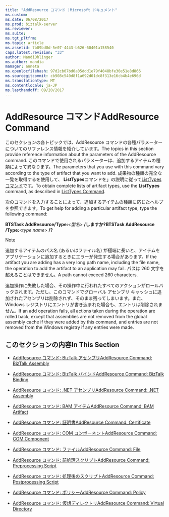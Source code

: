 ```yaml
---
title: "AddResource コマンド |Microsoft ドキュメント"
ms.custom: 
ms.date: 06/08/2017
ms.prod: biztalk-server
ms.reviewer: 
ms.suite: 
ms.tgt_pltfrm: 
ms.topic: article
ms.assetid: 7b09bd8d-5e07-4443-b626-60401a158540
caps.latest.revision: "33"
author: MandiOhlinger
ms.author: mandia
manager: anneta
ms.openlocfilehash: 97d2cb07bd0a05ddd1e79f4048bfe30e51e8d866
ms.sourcegitcommit: cb908c540d8f1a692d01dc8f313e16cb4b4e696d
ms.translationtype: MT
ms.contentlocale: ja-JP
ms.lasthandoff: 09/20/2017
---
```

# <a name="addresource-command"></a><span data-ttu-id="0152d-102">AddResource コマンド</span><span class="sxs-lookup"><span data-stu-id="0152d-102">AddResource Command</span></span>
<span data-ttu-id="0152d-103">このセクションの各トピックでは、AddResource コマンドの各種パラメーターについてのリファレンス情報を紹介しています。</span><span class="sxs-lookup"><span data-stu-id="0152d-103">The topics in this section provide reference information about the parameters of the AddResource command.</span></span> <span data-ttu-id="0152d-104">このコマンドで使用されるパラメーターは、追加するアイテムの種類によって異なります。</span><span class="sxs-lookup"><span data-stu-id="0152d-104">The parameters that you use with this command vary according to the type of artifact that you want to add.</span></span> <span data-ttu-id="0152d-105">成果物の種類の完全な一覧を取得するを使用して、 **ListTypes**コマンドを」の説明に従って[ListTypes コマンド](../core/listtypes-command.md)です。</span><span class="sxs-lookup"><span data-stu-id="0152d-105">To obtain complete lists of artifact types, use the **ListTypes** command, as described in [ListTypes Command](../core/listtypes-command.md).</span></span>  
  
 <span data-ttu-id="0152d-106">次のコマンドを入力することによって、追加するアイテムの種類に応じたヘルプを参照できます。</span><span class="sxs-lookup"><span data-stu-id="0152d-106">To get help for adding a particular artifact type, type the following command:</span></span>  
  
 <span data-ttu-id="0152d-107">**BTSTask AddResource/Type:**\<*型名*> **/しますか?**</span><span class="sxs-lookup"><span data-stu-id="0152d-107">**BTSTask AddResource /Type:**\<*type name*> **/?**</span></span>  
  
> [!NOTE]
>  <span data-ttu-id="0152d-108">追加するアイテムのパス名 (あるいはファイル名) が極端に長いと、アイテムをアプリケーションに追加するときにエラーが発生する場合があります。</span><span class="sxs-lookup"><span data-stu-id="0152d-108">If the artifact you are adding has a very long path name, including the file name, the operation to add the artifact to an application may fail.</span></span> <span data-ttu-id="0152d-109">パスは 260 文字を超えることはできません。</span><span class="sxs-lookup"><span data-stu-id="0152d-109">A path cannot exceed 260 characters.</span></span>  
>   
>  <span data-ttu-id="0152d-110">追加操作に失敗した場合、その操作中に行われたすべてのアクションがロールバックされます。ただし、このコマンドでグローバル アセンブリ キャッシュに追加されたアセンブリは削除されず、そのまま残ってしまいます。また、Windows レジストリにエントリが書き込まれた場合も、エントリは削除されません。</span><span class="sxs-lookup"><span data-stu-id="0152d-110">If an add operation fails, all actions taken during the operation are rolled back, except that assemblies are not removed from the global assembly cache if they were added by this command, and entries are not removed from the Windows registry if any entries were made.</span></span>  
  
## <a name="in-this-section"></a><span data-ttu-id="0152d-111">このセクションの内容</span><span class="sxs-lookup"><span data-stu-id="0152d-111">In This Section</span></span>  
  
-   [<span data-ttu-id="0152d-112">AddResource コマンド: BizTalk アセンブリ</span><span class="sxs-lookup"><span data-stu-id="0152d-112">AddResource Command: BizTalk Assembly</span></span>](../core/addresource-command-biztalk-assembly.md)  
  
-   [<span data-ttu-id="0152d-113">AddResource コマンド: BizTalk バインド</span><span class="sxs-lookup"><span data-stu-id="0152d-113">AddResource Command: BizTalk Binding</span></span>](../core/addresource-command-biztalk-binding.md)  
  
-   [<span data-ttu-id="0152d-114">AddResource コマンド: .NET アセンブリ</span><span class="sxs-lookup"><span data-stu-id="0152d-114">AddResource Command: .NET Assembly</span></span>](../core/addresource-command-net-assembly.md)  
  
-   [<span data-ttu-id="0152d-115">AddResource コマンド: BAM アイテム</span><span class="sxs-lookup"><span data-stu-id="0152d-115">AddResource Command: BAM Artifact</span></span>](../core/addresource-command-bam-artifact.md)  
  
-   [<span data-ttu-id="0152d-116">AddResource コマンド: 証明書</span><span class="sxs-lookup"><span data-stu-id="0152d-116">AddResource Command: Certificate</span></span>](../core/addresource-command-certificate.md)  
  
-   [<span data-ttu-id="0152d-117">AddResource コマンド: COM コンポーネント</span><span class="sxs-lookup"><span data-stu-id="0152d-117">AddResource Command: COM Component</span></span>](../core/addresource-command-com-component.md)  
  
-   [<span data-ttu-id="0152d-118">AddResource コマンド: ファイル</span><span class="sxs-lookup"><span data-stu-id="0152d-118">AddResource Command: File</span></span>](../core/addresource-command-file.md)  
  
-   [<span data-ttu-id="0152d-119">AddResource コマンド: 前処理スクリプト</span><span class="sxs-lookup"><span data-stu-id="0152d-119">AddResource Command: Preprocessing Script</span></span>](../core/addresource-command-preprocessing-script.md)  
  
-   [<span data-ttu-id="0152d-120">AddResource コマンド: 処理後のスクリプト</span><span class="sxs-lookup"><span data-stu-id="0152d-120">AddResource Command: Postprocessing Script</span></span>](../core/addresource-command-postprocessing-script.md)  
  
-   [<span data-ttu-id="0152d-121">AddResource コマンド: ポリシー</span><span class="sxs-lookup"><span data-stu-id="0152d-121">AddResource Command: Policy</span></span>](../core/addresource-command-policy.md)  
  
-   [<span data-ttu-id="0152d-122">AddResource コマンド: 仮想ディレクトリ</span><span class="sxs-lookup"><span data-stu-id="0152d-122">AddResource Command: Virtual Directory</span></span>](../core/addresource-command-virtual-directory.md)